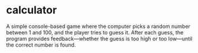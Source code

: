 # calculator
A simple console-based game where the computer picks a random number between 1 and 100, and the player tries to guess it. After each guess, the program provides feedback—whether the guess is too high or too low—until the correct number is found.
